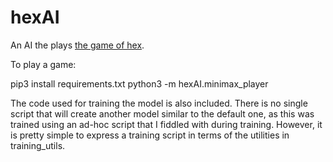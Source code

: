 # hexAI

An AI the plays [the game of hex](https://en.wikipedia.org/wiki/Hex_(board_game)).

To play a game:

pip3 install requirements.txt
python3 -m hexAI.minimax_player

The code used for training the model is also included. There is no single script that will create another model similar to the default one, as this was trained using an ad-hoc script that I fiddled with during training. However, it is pretty simple to express a training script in terms of the utilities in training_utils.
